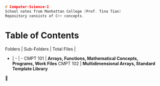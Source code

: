```cpp

# Computer-Science-I
School notes from Manhattan College (Prof. Tina Tian)
Repository consists of C++ concepts.
```
<h1>Table of Contents</h1>

Folders | Sub-Folders | Total Files |
- | - | -
CMPT 101 | **Arrays, Functions, Mathematical Concepts, Programs, Work Files**
CMPT 102 | **Multidimensional Arrays, Standard Template Library**

:whale2:
